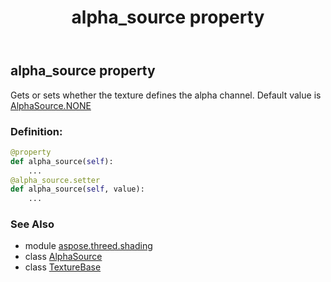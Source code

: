 ﻿---
title: alpha_source property
second_title: Aspose.3D for Python via .NET API References
description: 
type: docs
weight: 110
url: /python-net/aspose.threed.shading/texturebase/alpha_source/
is_root: false
---

## alpha_source property


Gets or sets whether the texture defines the alpha channel.
Default value is [AlphaSource.NONE](/3d/python-net/aspose.threed.shading/alphasource#NONE)
### Definition:
```python
@property
def alpha_source(self):
    ...
@alpha_source.setter
def alpha_source(self, value):
    ...
```

### See Also
* module [aspose.threed.shading](../../)
* class [AlphaSource](/3d/python-net/aspose.threed.shading/alphasource)
* class [TextureBase](/3d/python-net/aspose.threed.shading/texturebase)
